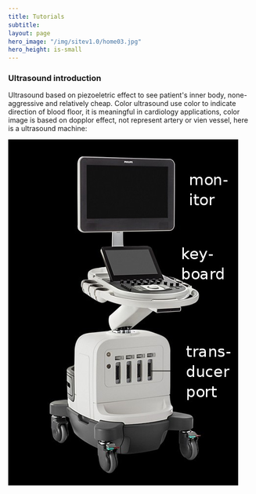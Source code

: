 ```yaml
---
title: Tutorials
subtitle: 
layout: page
hero_image: "/img/sitev1.0/home03.jpg"
hero_height: is-small
---
```


### Ultrasound introduction

Ultrasound based on piezoeletric effect to see patient's inner body, none-aggressive and relatively cheap. Color ultrasound use color to indicate direction of blood floor, it is meaningful in cardiology applications, color image is based on dopplor effect, not represent artery or vien vessel, here is a ultrasound machine:

![utrasound machine](/img/system/ultrasound.jpeg)
